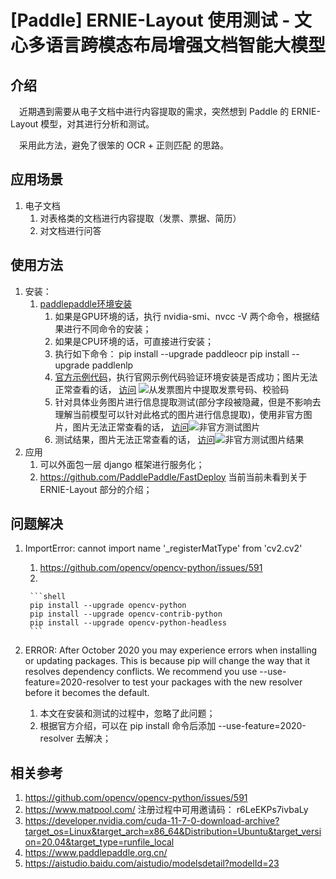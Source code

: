 # [Paddle] ERNIE-Layout 使用测试 - 文心多语言跨模态布局增强文档智能大模型

## 介绍

&ensp;&ensp;近期遇到需要从电子文档中进行内容提取的需求，突然想到 Paddle 的 ERNIE-Layout 模型，对其进行分析和测试。

&ensp;&ensp;采用此方法，避免了很笨的 OCR + 正则匹配 的思路。

## 应用场景

1. 电子文档
    1. 对表格类的文档进行内容提取（发票、票据、简历）
    2. 对文档进行问答

## 使用方法

1. 安装：
   1. [paddlepaddle环境安装](https://www.paddlepaddle.org.cn/install/quick)
      1. 如果是GPU环境的话，执行 nvidia-smi、nvcc -V 两个命令，根据结果进行不同命令的安装；
      2. 如果是CPU环境的话，可直接进行安装；
      3. 执行如下命令： pip install --upgrade paddleocr  pip install --upgrade paddlenlp
      4. [官方示例代码](https://aistudio.baidu.com/aistudio/modelsdetail?modelId=23)，执行官网示例代码验证环境安装是否成功；图片无法正常查看的话， [访问](https://gitee.com/alexgaoyh/pap-docs/blob/master/md/other/img/ERNIE-Layout-offical-example.png)
         ![从发票图片中提取发票号码、校验码](https://s2.loli.net/2023/06/26/i5KLv4TzHsWwc7Z.png)
      5. 针对具体业务图片进行信息提取测试(部分字段被隐藏，但是不影响去理解当前模型可以针对此格式的图片进行信息提取)，使用非官方图片，图片无法正常查看的话， [访问](https://gitee.com/alexgaoyh/pap-docs/blob/master/md/other/img/ERNIE-Layout-customer-example-question.png)![非官方测试图片](https://s2.loli.net/2023/06/26/3a1D5UJPmQXwOI4.png)
      6. 测试结果，图片无法正常查看的话， [访问](https://gitee.com/alexgaoyh/pap-docs/blob/master/md/other/img/ERNIE-Layout-customer-example-answer.png)![非官方测试图片结果](https://s2.loli.net/2023/06/26/Kqcm2Xg5okxQeEJ.png)
2. 应用
   1. 可以外面包一层 django 框架进行服务化；
   2. https://github.com/PaddlePaddle/FastDeploy 当前当前未看到关于 ERNIE-Layout 部分的介绍；

## 问题解决

1. ImportError: cannot import name '_registerMatType' from 'cv2.cv2'
   1. https://github.com/opencv/opencv-python/issues/591
   2. 

        ```shell
        pip install --upgrade opencv-python
        pip install --upgrade opencv-contrib-python
        pip install --upgrade opencv-python-headless
        ```

2. ERROR: After October 2020 you may experience errors when installing or updating packages. This is because pip will change the way that it resolves dependency conflicts.
We recommend you use --use-feature=2020-resolver to test your packages with the new resolver before it becomes the default.
   1. 本文在安装和测试的过程中，忽略了此问题；
   2. 根据官方介绍，可以在 pip install 命令后添加 --use-feature=2020-resolver 去解决；

## 相关参考

1. https://github.com/opencv/opencv-python/issues/591
2. https://www.matpool.com/  注册过程中可用邀请码： r6LeEKPs7ivbaLy
3. https://developer.nvidia.com/cuda-11-7-0-download-archive?target_os=Linux&target_arch=x86_64&Distribution=Ubuntu&target_version=20.04&target_type=runfile_local
4. https://www.paddlepaddle.org.cn/
5. https://aistudio.baidu.com/aistudio/modelsdetail?modelId=23
